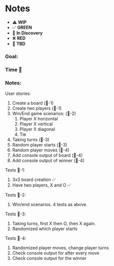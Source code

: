 # Notes

* ⚠️ **WIP**  
* ✅ **GREEN**  
* 🧠 **In Discovery**  
* ❌ **RED**  
* 📝 **TBD**  

### Goal: 
### Time 🍅
### Notes:

User stories: 
1. Create a board (🍅-1)
2. Create two players (🍅-1)
3. Win/End game scenarios: (🍅-2)
   1. Player X horizontal
   2. Player X vertical
   3. Player X diagonal
   4. Tie
4. Taking turns (🍅-3)
5. Random player starts (🍅-3)
6. Random player moves (🍅-4)
7. Add console output of board (🍅-4)
8. Add console output of winner (🍅-4)


Tests 🍅-1:
1. 3x3 board creation ✅
2. Have two players, X and O ✅

Tests 🍅-2: 
1. Win/end scenarios. 4 tests as above.

Tests 🍅-3:
1. Taking turns, first X then O, then X again.
2. Randomized which player starts

Tests 🍅-4:
1. Randomized player moves, change player turns
2. Check console output for after every move
3. Check console output for the winner